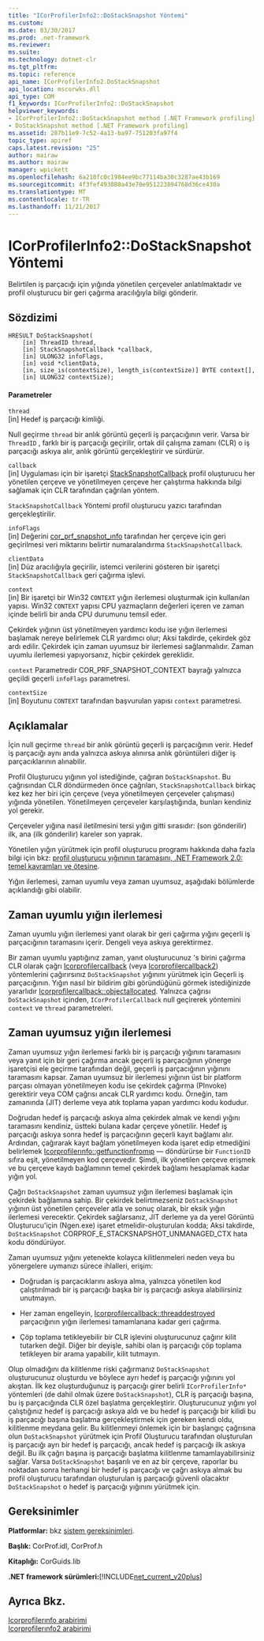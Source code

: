 ```yaml
---
title: "ICorProfilerInfo2::DoStackSnapshot Yöntemi"
ms.custom: 
ms.date: 03/30/2017
ms.prod: .net-framework
ms.reviewer: 
ms.suite: 
ms.technology: dotnet-clr
ms.tgt_pltfrm: 
ms.topic: reference
api_name: ICorProfilerInfo2.DoStackSnapshot
api_location: mscorwks.dll
api_type: COM
f1_keywords: ICorProfilerInfo2::DoStackSnapshot
helpviewer_keywords:
- ICorProfilerInfo2::DoStackSnapshot method [.NET Framework profiling]
- DoStackSnapshot method [.NET Framework profiling]
ms.assetid: 287b11e9-7c52-4a13-ba97-751203fa97f4
topic_type: apiref
caps.latest.revision: "25"
author: mairaw
ms.author: mairaw
manager: wpickett
ms.openlocfilehash: 6a210fc0c1984ee9bc77114ba30c3287ae43b169
ms.sourcegitcommit: 4f3fef493080a43e70e951223894768d36ce430a
ms.translationtype: MT
ms.contentlocale: tr-TR
ms.lasthandoff: 11/21/2017
---
```

# <a name="icorprofilerinfo2dostacksnapshot-method"></a>ICorProfilerInfo2::DoStackSnapshot Yöntemi
Belirtilen iş parçacığı için yığında yönetilen çerçeveler anlatılmaktadır ve profil oluşturucu bir geri çağırma aracılığıyla bilgi gönderir.  
  
## <a name="syntax"></a>Sözdizimi  
  
```  
HRESULT DoStackSnapshot(  
    [in] ThreadID thread,  
    [in] StackSnapshotCallback *callback,  
    [in] ULONG32 infoFlags,  
    [in] void *clientData,  
    [in, size_is(contextSize), length_is(contextSize)] BYTE context[],  
    [in] ULONG32 contextSize);  
```  
  
#### <a name="parameters"></a>Parametreler  
 `thread`  
 [in] Hedef iş parçacığı kimliği.  
  
 Null geçirme `thread` bir anlık görüntü geçerli iş parçacığının verir. Varsa bir `ThreadID` , farklı bir iş parçacığı geçirilir, ortak dil çalışma zamanı (CLR) o iş parçacığı askıya alır, anlık görüntü gerçekleştirir ve sürdürür.  
  
 `callback`  
 [in] Uygulaması için bir işaretçi [StackSnapshotCallback](../../../../docs/framework/unmanaged-api/profiling/stacksnapshotcallback-function.md) profil oluşturucu her yönetilen çerçeve ve yönetilmeyen çerçeve her çalıştırma hakkında bilgi sağlamak için CLR tarafından çağrılan yöntem.  
  
 `StackSnapshotCallback` Yöntemi profil oluşturucu yazıcı tarafından gerçekleştirilir.  
  
 `infoFlags`  
 [in] Değerini [cor_prf_snapshot_ınfo](../../../../docs/framework/unmanaged-api/profiling/cor-prf-snapshot-info-enumeration.md) tarafından her çerçeve için geri geçirilmesi veri miktarını belirtir numaralandırma `StackSnapshotCallback`.  
  
 `clientData`  
 [in] Düz aracılığıyla geçirilir, istemci verilerini gösteren bir işaretçi `StackSnapshotCallback` geri çağırma işlevi.  
  
 `context`  
 [in] Bir işaretçi bir Win32 `CONTEXT` yığın ilerlemesi oluşturmak için kullanılan yapısı. Win32 `CONTEXT` yapısı CPU yazmaçların değerleri içeren ve zaman içinde belirli bir anda CPU durumunu temsil eder.  
  
 Çekirdek yığının üst yönetilmeyen yardımcı kodu ise yığın ilerlemesi başlamak nereye belirlemek CLR yardımcı olur; Aksi takdirde, çekirdek göz ardı edilir. Çekirdek için zaman uyumsuz bir ilerlemesi sağlanmalıdır. Zaman uyumlu ilerlemesi yapıyorsanız, hiçbir çekirdek gereklidir.  
  
 `context` Parametredir COR_PRF_SNAPSHOT_CONTEXT bayrağı yalnızca geçildi geçerli `infoFlags` parametresi.  
  
 `contextSize`  
 [in] Boyutunu `CONTEXT` tarafından başvurulan yapısı `context` parametresi.  
  
## <a name="remarks"></a>Açıklamalar  
 İçin null geçirme `thread` bir anlık görüntü geçerli iş parçacığının verir. Hedef iş parçacığı aynı anda yalnızca askıya alınırsa anlık görüntüleri diğer iş parçacıklarının alınabilir.  
  
 Profil Oluşturucu yığının yol istediğinde, çağıran `DoStackSnapshot`. Bu çağrısından CLR döndürmeden önce çağrıları, `StackSnapshotCallback` birkaç kez kez her biri için çerçeve (veya yönetilmeyen çerçeveler çalışması) yığında yönetilen. Yönetilmeyen çerçeveler karşılaştığında, bunları kendiniz yol gerekir.  
  
 Çerçeveler yığına nasıl iletilmesini tersi yığın gitti sırasıdır: (son gönderilir) ilk, ana (ilk gönderilir) kareler son yaprak.  
  
 Yönetilen yığın yürütmek için profil oluşturucu programı hakkında daha fazla bilgi için bkz: [profil oluşturucu yığınının taramasını, .NET Framework 2.0: temel kavramları ve ötesine](http://go.microsoft.com/fwlink/?LinkId=73638).  
  
 Yığın ilerlemesi, zaman uyumlu veya zaman uyumsuz, aşağıdaki bölümlerde açıklandığı gibi olabilir.  
  
## <a name="synchronous-stack-walk"></a>Zaman uyumlu yığın ilerlemesi  
 Zaman uyumlu yığın ilerlemesi yanıt olarak bir geri çağırma yığını geçerli iş parçacığının taramasını içerir. Dengeli veya askıya gerektirmez.  
  
 Bir zaman uyumlu yaptığınız zaman, yanıt oluşturucunuz 's birini çağırma CLR olarak çağrı [Icorprofilercallback](../../../../docs/framework/unmanaged-api/profiling/icorprofilercallback-interface.md) (veya [Icorprofilercallback2](../../../../docs/framework/unmanaged-api/profiling/icorprofilercallback2-interface.md)) yöntemlerini çağırırsınız `DoStackSnapshot` yığınını yürütmek için Geçerli iş parçacığının. Yığın nasıl bir bildirim gibi göründüğünü görmek istediğinizde yararlıdır [Icorprofilercallback::objectallocated](../../../../docs/framework/unmanaged-api/profiling/icorprofilercallback-objectallocated-method.md). Yalnızca çağrısı `DoStackSnapshot` içinden, `ICorProfilerCallback` null geçirerek yöntemini `context` ve `thread` parametreleri.  
  
## <a name="asynchronous-stack-walk"></a>Zaman uyumsuz yığın ilerlemesi  
 Zaman uyumsuz yığın ilerlemesi farklı bir iş parçacığı yığınını taramasını veya yanıt için bir geri çağırma ancak geçerli iş parçacığının yönerge işaretçisi ele geçirme tarafından değil, geçerli iş parçacığının yığınını taramasını kapsar. Zaman uyumsuz bir ilerlemesi yığının üst bir platform parçası olmayan yönetilmeyen kodu ise çekirdek çağırma (PInvoke) gerektirir veya COM çağrısı ancak CLR yardımcı kodu. Örneğin, tam zamanında (JIT) derleme veya atık toplama yapan yardımcı kodu kodudur.  
  
 Doğrudan hedef iş parçacığı askıya alma çekirdek almak ve kendi yığını taramasını kendiniz, üstteki bulana kadar çerçeve yönetilir. Hedef iş parçacığı askıya sonra hedef iş parçacığının geçerli kayıt bağlamı alır. Ardından, çağırarak kayıt bağlam yönetilmeyen koda işaret edip etmediğini belirlemek [Icorprofilerınfo::getfunctionfromıp](../../../../docs/framework/unmanaged-api/profiling/icorprofilerinfo-getfunctionfromip-method.md) — döndürürse bir `FunctionID` sıfıra eşit, yönetilmeyen kod çerçevedir. Şimdi, ilk yönetilen çerçeve erişmek ve bu çerçeve kaydı bağlamının temel çekirdek bağlamı hesaplamak kadar yığın yol.  
  
 Çağrı `DoStackSnapshot` zaman uyumsuz yığın ilerlemesi başlamak için çekirdek bağlamına sahip. Bir çekirdek belirtmezseniz `DoStackSnapshot` yığının üst yönetilen çerçeveler atla ve sonuç olarak, bir eksik yığın ilerlemesi verecektir. Çekirdek sağlarsanız, JIT derleme ya da yerel Görüntü Oluşturucu'için (Ngen.exe) işaret etmelidir-oluşturulan kodda; Aksi takdirde, `DoStackSnapshot` CORPROF_E_STACKSNAPSHOT_UNMANAGED_CTX hata kodu döndürüyor.  
  
 Zaman uyumsuz yığını yetenekte kolayca kilitlenmeleri neden veya bu yönergelere uymanızı sürece ihlalleri, erişim:  
  
-   Doğrudan iş parçacıklarını askıya alma, yalnızca yönetilen kod çalıştırılmadı bir iş parçacığı başka bir iş parçacığı askıya alabilirsiniz unutmayın.  
  
-   Her zaman engelleyin, [Icorprofilercallback::threaddestroyed](../../../../docs/framework/unmanaged-api/profiling/icorprofilercallback-threaddestroyed-method.md) parçacığının yığın ilerlemesi tamamlanana kadar geri çağırma.  
  
-   Çöp toplama tetikleyebilir bir CLR işlevini oluşturucunuz çağırır kilit tutarken değil. Diğer bir deyişle, sahibi olan iş parçacığı çöp toplama tetikleyen bir arama yapabilir, kilit tutmayın.  
  
 Olup olmadığını da kilitlenme riski çağırmanız `DoStackSnapshot` oluşturucunuz oluşturdu ve böylece ayrı hedef iş parçacığı yığınını yol akıştan. İlk kez oluşturduğunuz iş parçacığı girer belirli `ICorProfilerInfo*` yöntemleri (de dahil olmak üzere `DoStackSnapshot`), CLR iş parçacığı başına, bu iş parçacığında CLR özel başlatma gerçekleştirir. Oluşturucunuz yığını yol çalıştığınız hedef iş parçacığı askıya aldı ve bu hedef iş parçacığı bir kilidi bu iş parçacığı başına başlatma gerçekleştirmek için gereken kendi oldu, kilitlenme meydana gelir. Bu kilitlenmeyi önlemek için bir başlangıç çağrısına olun `DoStackSnapshot` yürütmek için Profil Oluşturucu tarafından oluşturulan iş parçacığı ayrı bir hedef iş parçacığı, ancak hedef iş parçacığı ilk askıya değil. Bu ilk çağrı başına iş parçacığı başlatma kilitlenme tamamlayabilirsiniz sağlar. Varsa `DoStackSnapshot` başarılı ve en az bir çerçeve, raporlar bu noktadan sonra herhangi bir hedef iş parçacığı ve çağrı askıya almak bu profil oluşturucu tarafından oluşturulan iş parçacığı güvenli olacaktır `DoStackSnapshot` o hedef iş parçacığı yığınını yürütmek için.  
  
## <a name="requirements"></a>Gereksinimler  
 **Platformlar:** bkz [sistem gereksinimleri](../../../../docs/framework/get-started/system-requirements.md).  
  
 **Başlık:** CorProf.idl, CorProf.h  
  
 **Kitaplığı:** CorGuids.lib  
  
 **.NET framework sürümleri:**[!INCLUDE[net_current_v20plus](../../../../includes/net-current-v20plus-md.md)]  
  
## <a name="see-also"></a>Ayrıca Bkz.  
 [Icorprofilerınfo arabirimi](../../../../docs/framework/unmanaged-api/profiling/icorprofilerinfo-interface.md)  
 [Icorprofilerınfo2 arabirimi](../../../../docs/framework/unmanaged-api/profiling/icorprofilerinfo2-interface.md)
